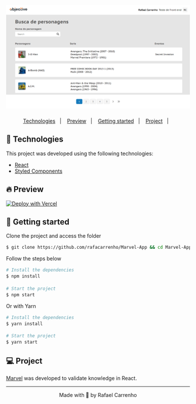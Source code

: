 <h1 align="center">
    <img alt="Marvel App" title="Marvel App" src=".github/assets/Marvel.jpg" />
</h1>

<p align="center">
  <a href="#-technologies">Technologies</a>&nbsp;&nbsp;&nbsp;|&nbsp;&nbsp;&nbsp;
  <a href="#-preview">Preview</a>&nbsp;&nbsp;&nbsp;|&nbsp;&nbsp;&nbsp;
  <a href="#-Getting-started">Getting started</a>&nbsp;&nbsp;&nbsp;|&nbsp;&nbsp;&nbsp;
  <a href="#-project">Project</a>&nbsp;&nbsp;&nbsp;|&nbsp;&nbsp;&nbsp;
</p>

## 🧪 Technologies

This project was developed using the following technologies:

- [React](https://reactjs.org)
- [Styled Components](https://styled-components.com/)

## 🔥 Preview

[![Deploy with Vercel](https://vercel.com/button)](https://marvel.rcarrenho.com.br/)

## 🚀 Getting started

Clone the project and access the folder

```bash
$ git clone https://github.com/rafacarrenho/Marvel-App && cd Marvel-App
```

Follow the steps below

```bash
# Install the dependencies
$ npm install

# Start the project
$ npm start

```

Or with Yarn

```bash
# Install the dependencies
$ yarn install

# Start the project
$ yarn start

```

## 💻 Project

[Marvel](https://marvel.rcarrenho.com.br/) was developed to validate knowledge in React.

---

<p align="center">Made with 💜 by Rafael Carrenho</p>
